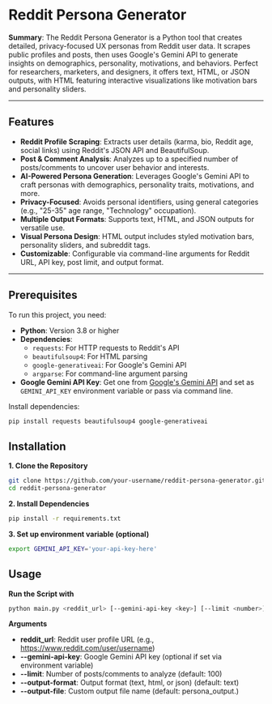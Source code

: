 # Reddit Persona Generator

**Summary**: The Reddit Persona Generator is a Python tool that creates detailed, privacy-focused UX personas from Reddit user data. It scrapes public profiles and posts, then uses Google's Gemini API to generate insights on demographics, personality, motivations, and behaviors. Perfect for researchers, marketers, and designers, it offers text, HTML, or JSON outputs, with HTML featuring interactive visualizations like motivation bars and personality sliders.

---

## Features

- **Reddit Profile Scraping**: Extracts user details (karma, bio, Reddit age, social links) using Reddit's JSON API and BeautifulSoup.
- **Post & Comment Analysis**: Analyzes up to a specified number of posts/comments to uncover user behavior and interests.
- **AI-Powered Persona Generation**: Leverages Google's Gemini API to craft personas with demographics, personality traits, motivations, and more.
- **Privacy-Focused**: Avoids personal identifiers, using general categories (e.g., "25-35" age range, "Technology" occupation).
- **Multiple Output Formats**: Supports text, HTML, and JSON outputs for versatile use.
- **Visual Persona Design**: HTML output includes styled motivation bars, personality sliders, and subreddit tags.
- **Customizable**: Configurable via command-line arguments for Reddit URL, API key, post limit, and output format.

---

## Prerequisites

To run this project, you need:

- **Python**: Version 3.8 or higher
- **Dependencies**:
  - `requests`: For HTTP requests to Reddit's API
  - `beautifulsoup4`: For HTML parsing
  - `google-generativeai`: For Google's Gemini API
  - `argparse`: For command-line argument parsing
- **Google Gemini API Key**: Get one from [Google's Gemini API](https://ai.google.dev/) and set as `GEMINI_API_KEY` environment variable or pass via command line.

Install dependencies:
```bash
pip install requests beautifulsoup4 google-generativeai
```

## Installation
**1. Clone the Repository**
```bash
git clone https://github.com/your-username/reddit-persona-generator.git
cd reddit-persona-generator
```
**2. Install Dependencies**
```bash
pip install -r requirements.txt
```
**3. Set up environment variable (optional)**
```bash
export GEMINI_API_KEY='your-api-key-here'
```

## Usage
**Run the Script with**
```bash
python main.py <reddit_url> [--gemini-api-key <key>] [--limit <number>] [--output-format <format>] [--output-file <filename>]
```
**Arguments**
- **reddit_url**: Reddit user profile URL (e.g., https://www.reddit.com/user/username)
- **--gemini-api-key**: Google Gemini API key (optional if set via environment variable)
- **--limit**: Number of posts/comments to analyze (default: 100)
- **--output-format**: Output format (text, html, or json) (default: text)
- **--output-file**: Custom output file name (default: persona_output.<format>)

